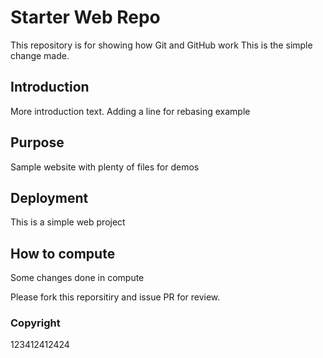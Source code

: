 # Starter Web Repo

This repository is for showing how Git and GitHub work
This is the simple change made.

## Introduction

More introduction text.
Adding a line for rebasing example

## Purpose

Sample website with plenty of files for demos

## Deployment

This is a simple web project 

## How to compute
Some changes done in compute

Please fork this reporsitiry and issue PR for review.

### Copyright

123412412424